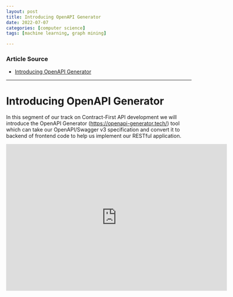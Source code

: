 ```yaml
---
layout: post
title: Introducing OpenAPI Generator
date: 2022-07-07
categories: [computer science]
tags: [machine learning, graph mining]

---
```


### Article Source

* [Introducing OpenAPI Generator](https://www.youtube.com/watch?v=t4jaTC7QjMg)


---

# Introducing OpenAPI Generator


In this segment of our track on Contract-First API development we will introduce the OpenAPI Generator (https://openapi-generator.tech/) tool which can take our OpenAPI/Swagger v3 specification and convert it to backend of frontend code to help us implement our RESTful application.

<iframe width="600" height="400" src="https://www.youtube.com/embed/t4jaTC7QjMg" title="YouTube video player" frameborder="0" allow="accelerometer; autoplay; clipboard-write; encrypted-media; gyroscope; picture-in-picture" allowfullscreen></iframe>